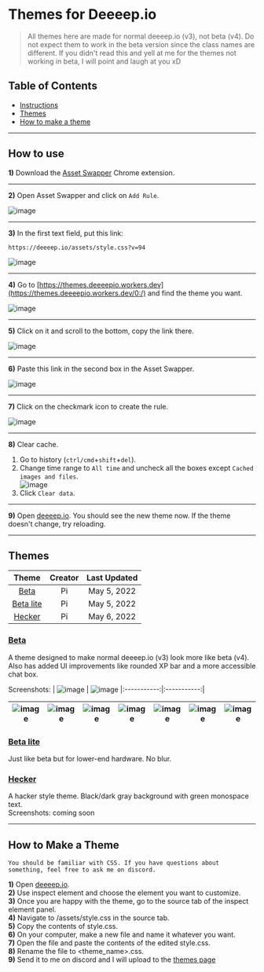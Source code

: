# Themes for Deeeep.io

> All themes here are made for normal deeeep.io (v3), not beta (v4). Do not expect them to work in the beta version since the class names are different. If you didn't read this and yell at me for the themes not working in beta, I will point and laugh at you xD

## Table of Contents
- [Instructions](#how-to-use)
- [Themes](#themes)
- [How to make a theme](#how-to-make-a-theme)

---

## How to use
**1)** Download the [Asset Swapper](https://chrome.google.com/webstore/detail/asset-swapper/ppbpfkdfdbdpflkahbidgilomkiiholg) Chrome extension.

---

**2)** Open Asset Swapper and click on `Add Rule`.  

![image](https://thepiguy3141.github.io/DeeeepioThemes/img/1.png)

---

**3)** In the first text field, put this link:
```
https://deeeep.io/assets/style.css?v=94
```
![image](https://thepiguy3141.github.io/DeeeepioThemes/img/2.png)

---

**4)** Go to [https://themes.deeeepio.workers.dev](https://themes.deeeepio.workers.dev/0:/) and find the theme you want.  

![image](https://thepiguy3141.github.io/DeeeepioThemes/img/3.png)

---

**5)** Click on it and scroll to the bottom, copy the link there.  

![image](https://thepiguy3141.github.io/DeeeepioThemes/img/5.png)

---

**6)** Paste this link in the second box in the Asset Swapper.  

![image](https://thepiguy3141.github.io/DeeeepioThemes/img/6.png)

---

**7)** Click on the checkmark icon to create the rule.  

![image](https://thepiguy3141.github.io/DeeeepioThemes/img/7.png)

---

**8)** Clear cache.
1. Go to history (`ctrl/cmd`+`shift`+`del`).
2. Change time range to  `All time` and uncheck all the boxes except `Cached images and files`.  
![image](https://thepiguy3141.github.io/DeeeepioThemes/img/8-2.png)
3. Click `Clear data`.

---

**9)** Open [deeeep.io](https://deeeep.io). You should see the new theme now. If the theme doesn't change, try reloading.  

---

## Themes
|   Theme   |   Creator   |   Last Updated   |  
|:-----------:|:-----------:|:-----------:|  
| [Beta](#beta) | Pi | May 5, 2022 |
| [Beta lite](#beta-lite) | Pi | May 5, 2022 |
| [Hecker](#hecker) | Pi | May 6, 2022 |

### [Beta](https://themes.deeeepio.workers.dev/0:/beta.css?a=view)
A theme designed to make normal deeeep.io (v3) look more like beta (v4). Also has added UI improvements like rounded XP bar and a more accessible chat box.  

Screenshots: 
| ![image](https://thepiguy3141.github.io/DeeeepioThemes/img/beta/title.png) | ![image](https://thepiguy3141.github.io/DeeeepioThemes/img/beta/game.png)
|:-----------:|:-----------:|

| ![image](https://thepiguy3141.github.io/DeeeepioThemes/img/beta/user.png) | ![image](https://thepiguy3141.github.io/DeeeepioThemes/img/beta/profile.png) | ![image](https://thepiguy3141.github.io/DeeeepioThemes/img/beta/store.png) | ![image](https://thepiguy3141.github.io/DeeeepioThemes/img/beta/settings.png) | ![image](https://thepiguy3141.github.io/DeeeepioThemes/img/beta/lobby.png) | ![image](https://thepiguy3141.github.io/DeeeepioThemes/img/beta/team.png) | ![image](https://thepiguy3141.github.io/DeeeepioThemes/img/beta/death.png) |
|:-----------:|:-----------:|:-----------:|:-----------:|:-----------:|:-----------:|:-----------:|

### [Beta lite](https://themes.deeeepio.workers.dev/0:/beta_lite.css?a=view)
Just like beta but for lower-end hardware. No blur.  

### [Hecker](https://themes.deeeepio.workers.dev/0:/hecker.css?a=view)
A hacker style theme. Black/dark gray background with green monospace text.  
Screenshots: coming soon

---

## How to Make a Theme
```
You should be familiar with CSS. If you have questions about something, feel free to ask me on discord. 
```
**1)** Open [deeeep.io](https://deeeep.io).  
**2)** Use inspect element and choose the element you want to customize.  
**3)** Once you are happy with the theme, go to the source tab of the inspect element panel.  
**4)** Navigate to /assets/style.css in the source tab.  
**5)** Copy the contents of style.css.  
**6)** On your computer, make a new file and name it whatever you want.  
**7)** Open the file and paste the contents of the edited style.css.  
**8)** Rename the file to <theme_name>.css.  
**9)** Send it to me on discord and I will upload to the [themes page](https://themes.deeeepio.workers.dev)
